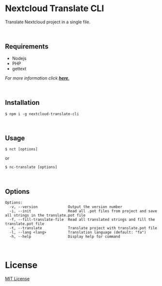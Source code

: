 # Nextcloud Translate CLI

Translate Nextcloud project in a single file.

<br/>

## Requirements
 - Nodejs
 - PHP
 - gettext

*For more information click [**here**.](https://docs.nextcloud.com/server/stable/developer_manual/basics/front-end/l10n.html?highlight=translate#manual-translation)*

<br/>

## Installation
```sh-session
$ npm i -g nextcloud-translate-cli
```

<br/>

## Usage
```sh-session
$ nct [options]
```
or
```sh-session
$ nc-translate [options]
```

<br/>

## Options
```
Options:
  -v, --version              Output the version number
  -i, --init                 Read all .pot files from project and save all strings in the translate.pot file
  -f, --fill-translate-file  Read all translated strings and fill the translate.pot file
  -t, --translate            Translate project with translate.pot file
  -l, --lang <lang>          Translation language (default: "fa")
  -h, --help                 Display help for command
```

<br/>

# License
[MIT License](./LICENSE)
